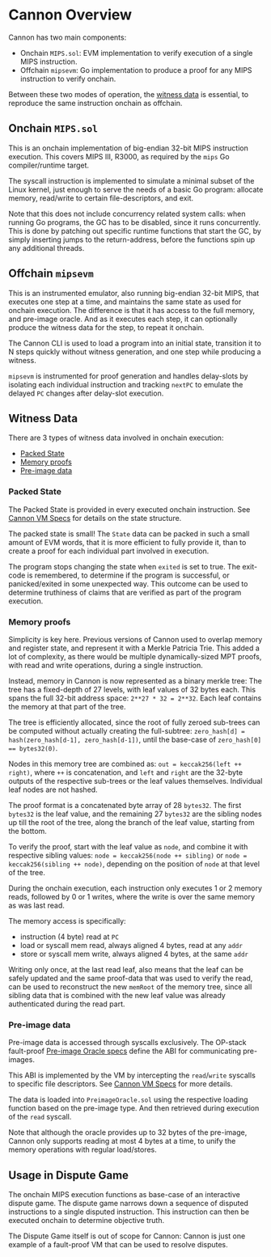 # Cannon Overview

Cannon has two main components:
- Onchain `MIPS.sol`: EVM implementation to verify execution of a single MIPS instruction.
- Offchain `mipsevm`: Go implementation to produce a proof for any MIPS instruction to verify onchain.

Between these two modes of operation, the [witness data](#witness-data) is essential,
to reproduce the same instruction onchain as offchain.

## Onchain `MIPS.sol`

This is an onchain implementation of big-endian 32-bit MIPS instruction execution.
This covers MIPS III, R3000, as required by the `mips` Go compiler/runtime target.

The syscall instruction is implemented to simulate a minimal subset of the Linux kernel,
just enough to serve the needs of a basic Go program:
allocate memory, read/write to certain file-descriptors, and exit.

Note that this does not include concurrency related system calls: when running Go programs,
the GC has to be disabled, since it runs concurrently.
This is done by patching out specific runtime functions that start the GC,
by simply inserting jumps to the return-address, before the functions spin up any additional threads.


## Offchain `mipsevm`

This is an instrumented emulator, also running big-endian 32-bit MIPS, that executes one step at a time,
and maintains the same state as used for onchain execution.
The difference is that it has access to the full memory, and pre-image oracle.
And as it executes each step, it can optionally produce the witness data for the step, to repeat it onchain.

The Cannon CLI is used to load a program into an initial state,
transition it to N steps quickly without witness generation, and one step while producing a witness.

`mipsevm` is instrumented for proof generation and handles delay-slots by isolating each individual instruction
and tracking `nextPC` to emulate the delayed `PC` changes after delay-slot execution.

## Witness Data

There are 3 types of witness data involved in onchain execution:
- [Packed State](#packed-state)
- [Memory proofs](#memory-proofs)
- [Pre-image data](#pre-image-data)

### Packed State

The Packed State is provided in every executed onchain instruction.
See [Cannon VM Specs](https://github.com/ethereum-optimism/specs/blob/main/specs/fault-proof/cannon-fault-proof-vm.md#state) for
details on the state structure.

The packed state is small! The `State` data can be packed in such a small amount of EVM words,
that it is more efficient to fully provide it, than to create a proof for each individual part involved in execution.

The program stops changing the state when `exited` is set to true. The exit-code is remembered,
to determine if the program is successful, or panicked/exited in some unexpected way.
This outcome can be used to determine truthiness of claims that are verified as part of the program execution.


### Memory proofs

Simplicity is key here. Previous versions of Cannon used to overlap memory and register state,
and represent it with a Merkle Patricia Trie.
This added a lot of complexity, as there would be multiple dynamically-sized MPT proofs,
with read and write operations, during a single instruction.

Instead, memory in Cannon is now represented as a binary merkle tree:
The tree has a fixed-depth of 27 levels, with leaf values of 32 bytes each.
This spans the full 32-bit address space: `2**27 * 32 = 2**32`.
Each leaf contains the memory at that part of the tree.

The tree is efficiently allocated, since the root of fully zeroed sub-trees
can be computed without actually creating the full-subtree: `zero_hash[d] = hash(zero_hash[d-1], zero_hash[d-1])`,
until the base-case of `zero_hash[0] == bytes32(0)`.

Nodes in this memory tree are combined as: `out = keccak256(left ++ right)`, where `++` is concatenation,
and `left` and `right` are the 32-byte outputs of the respective sub-trees or the leaf values themselves.
Individual leaf nodes are not hashed.

The proof format is a concatenated byte array of 28 `bytes32`. The first `bytes32` is the leaf value,
and the remaining 27 `bytes32` are the sibling nodes up till the root of the tree,
along the branch of the leaf value, starting from the bottom.

To verify the proof, start with the leaf value as `node`, and combine it with respective sibling values:
`node = keccak256(node ++ sibling)` or `node = keccak256(sibling ++ node)`,
depending on the position of `node` at that level of the tree.

During the onchain execution, each instruction only executes 1 or 2 memory reads, followed by 0 or 1 writes,
where the write is over the same memory as was last read.

The memory access is specifically:
- instruction (4 byte) read at `PC`
- load or syscall mem read, always aligned 4 bytes, read at any `addr`
- store or syscall mem write, always aligned 4 bytes, at the same `addr`

Writing only once, at the last read leaf, also means that the leaf can be safely updated and the same proof-data
that was used to verify the read, can be used to reconstruct the new `memRoot` of the memory tree,
since all sibling data that is combined with the new leaf value was already authenticated during the read part.

### Pre-image data

Pre-image data is accessed through syscalls exclusively.
The OP-stack fault-proof [Pre-image Oracle specs](https://github.com/ethereum-optimism/specs/blob/main/specs/fault-proof/index.md#pre-image-oracle)
define the ABI for communicating pre-images.

This ABI is implemented by the VM by intercepting the `read`/`write` syscalls to specific file descriptors. See [Cannon VM Specs](https://github.com/ethereum-optimism/specs/blob/main/specs/fault-proof/cannon-fault-proof-vm.md#io) for more details.

The data is loaded into `PreimageOracle.sol` using the respective loading function based on the pre-image type.
And then retrieved during execution of the `read` syscall.

Note that although the oracle provides up to 32 bytes of the pre-image,
Cannon only supports reading at most 4 bytes at a time, to unify the memory operations with regular load/stores.


## Usage in Dispute Game

The onchain MIPS execution functions as base-case of an interactive dispute game.
The dispute game narrows down a sequence of disputed instructions to a single disputed instruction.
This instruction can then be executed onchain to determine objective truth.

The Dispute Game itself is out of scope for Cannon: Cannon is just one example of a fault-proof VM that
can be used to resolve disputes.
